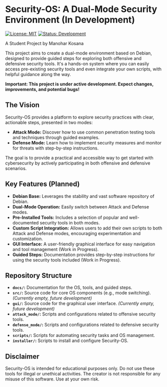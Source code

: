 # Security-OS: A Dual-Mode Security Environment (In Development)

[![License: MIT](https://img.shields.io/badge/License-MIT-yellow.svg)](https://opensource.org/licenses/MIT)
[![Status: Development](https://img.shields.io/badge/Status-Development-orange.svg)]()

A Student Project by Manohar Kosana

This project aims to create a dual-mode environment based on Debian, designed to provide guided steps for exploring both offensive and defensive security tools. It's a hands-on system where you can easily access pre-existing security tools and even integrate your own scripts, with helpful guidance along the way.

**Important: This project is under active development. Expect changes, improvements, and potential bugs!**

## The Vision

Security-OS provides a platform to explore security practices with clear, actionable steps, presented in two modes:

*   **Attack Mode:** Discover how to use common penetration testing tools and techniques through guided examples.
*   **Defense Mode:** Learn how to implement security measures and monitor for threats with step-by-step instructions.

The goal is to provide a practical and accessible way to get started with cybersecurity by actively participating in both offensive and defensive scenarios.

## Key Features (Planned)

*   **Debian Base:** Leverages the stability and vast software repository of Debian.
*   **Dual-Mode Operation:** Easily switch between Attack and Defense modes.
*   **Pre-Installed Tools:** Includes a selection of popular and well-documented security tools in both modes.
*   **Custom Script Integration:** Allows users to add their own scripts to both Attack and Defense modes, encouraging experimentation and customization.
*   **GUI Interface:** A user-friendly graphical interface for easy navigation and tool management (Work in Progress).
*   **Guided Steps:** Documentation provides step-by-step instructions for using the security tools included (Work in Progress).

## Repository Structure

*   **`docs/`:** Documentation for the OS, tools, and guided steps.
*   **`src/`:** Source code for core OS components (e.g., mode switching). *(Currently empty, future development)*
*   **`gui/`:** Source code for the graphical user interface. *(Currently empty, future development)*
*   **`attack_mode/`:** Scripts and configurations related to offensive security tools.
*   **`defense_mode/`:** Scripts and configurations related to defensive security tools.
*   **`scripts/`:** Scripts for automating security tasks and OS management.
*   **`installer/`:** Scripts to install and configure Security-OS.

## Disclaimer

Security-OS is intended for educational purposes only. Do not use these tools for illegal or unethical activities. The creator is not responsible for any misuse of this software. Use at your own risk.
